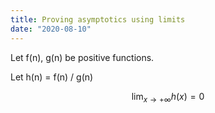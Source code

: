 ```yaml
---
title: Proving asymptotics using limits
date: "2020-08-10"
---
```


Let f(n), g(n) be positive functions.

Let h(n) = f(n) / g(n)

$$
\begin{equation}
  \lim_{x \to +\infty} h(x) = 0
\end{equation}
$$

